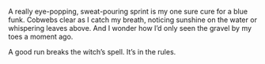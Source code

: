 A really eye-popping, sweat-pouring sprint is my one sure cure for a blue funk. Cobwebs clear as I catch my breath, noticing sunshine on the water or whispering leaves above. And I wonder how I’d only seen the gravel by my toes a moment ago.

A good run breaks the witch’s spell. It’s in the rules.